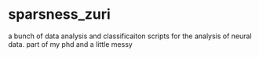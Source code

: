 sparsness_zuri
==============

a bunch of data analysis and classificaiton scripts for the analysis of neural data. part of my phd and a little messy
